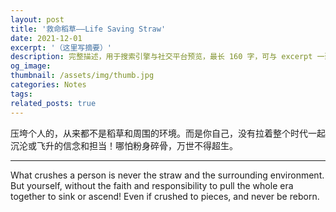 ```yaml
---
layout: post
title: '救命稻草——Life Saving Straw'
date: 2021-12-01
excerpt: '（这里写摘要）'
description: 完整描述，用于搜索引擎与社交平台预览，最长 160 字，可与 excerpt 一致
og_image: 
thumbnail: /assets/img/thumb.jpg
categories: Notes
tags: 
related_posts: true
---
```


压垮个人的，从来都不是稻草和周围的环境。而是你自己，没有拉着整个时代一起沉沦或飞升的信念和担当！哪怕粉身碎骨，万世不得超生。

---

What crushes a person is never the straw and the surrounding environment. But yourself, without the faith and responsibility to pull the whole era together to sink or ascend! Even if crushed to pieces, and never be reborn.